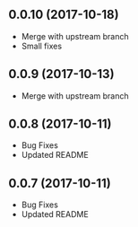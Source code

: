 <a name="0.0.9"></a>
## 0.0.10 (2017-10-18)

- Merge with upstream branch
- Small fixes

<a name="0.0.9"></a>
## 0.0.9 (2017-10-13)

- Merge with upstream branch

<a name="0.0.8"></a>
## 0.0.8 (2017-10-11)

- Bug Fixes
- Updated README

<a name="0.0.7"></a>
## 0.0.7 (2017-10-11)

- Bug Fixes
- Updated README